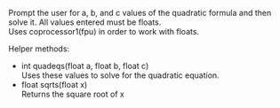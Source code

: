Prompt the user for a, b, and c values of the quadratic formula and then solve it. All values entered must be floats.  
Uses coprocessor1(fpu) in order to work with floats.

Helper methods:
- int quadeqs(float a, float b, float c)  
Uses these values to solve for the quadratic equation.
- float sqrts(float x)  
Returns the square root of x